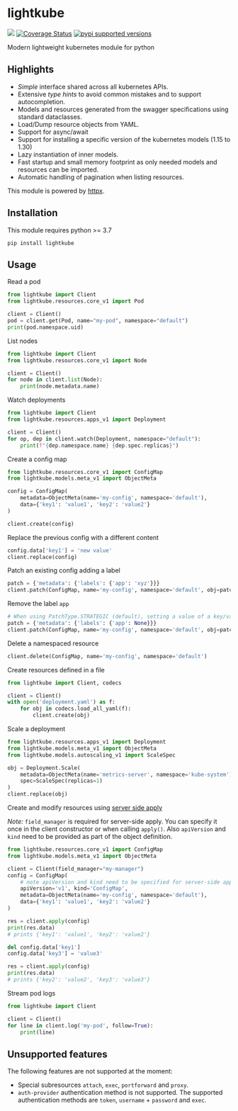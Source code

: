# lightkube

![](https://img.shields.io/github/actions/workflow/status/gtsystem/lightkube/python-package.yml?branch=master)
[![Coverage Status](https://coveralls.io/repos/github/gtsystem/lightkube/badge.svg?branch=master)](https://coveralls.io/github/gtsystem/lightkube?branch=master)
[![pypi supported versions](https://img.shields.io/pypi/pyversions/lightkube.svg)](https://pypi.python.org/pypi/lightkube)

Modern lightweight kubernetes module for python


## Highlights

* *Simple* interface shared across all kubernetes APIs.
* Extensive *type hints* to avoid common mistakes and to support autocompletion.
* Models and resources generated from the swagger specifications using standard dataclasses.
* Load/Dump resource objects from YAML.
* Support for async/await
* Support for installing a specific version of the kubernetes models (1.15 to 1.30)
* Lazy instantiation of inner models.
* Fast startup and small memory footprint as only needed models and resources can be imported.
* Automatic handling of pagination when listing resources.

This module is powered by [httpx](https://github.com/encode/httpx/tree/master/httpx). 

## Installation

This module requires python >= 3.7 

    pip install lightkube

## Usage

Read a pod

```python
from lightkube import Client
from lightkube.resources.core_v1 import Pod

client = Client()
pod = client.get(Pod, name="my-pod", namespace="default")
print(pod.namespace.uid)
```

List nodes
```python
from lightkube import Client
from lightkube.resources.core_v1 import Node

client = Client()
for node in client.list(Node):
    print(node.metadata.name)
```

Watch deployments
```python
from lightkube import Client
from lightkube.resources.apps_v1 import Deployment

client = Client()
for op, dep in client.watch(Deployment, namespace="default"):
    print(f"{dep.namespace.name} {dep.spec.replicas}")
```

Create a config map
```python
from lightkube.resources.core_v1 import ConfigMap
from lightkube.models.meta_v1 import ObjectMeta

config = ConfigMap(
    metadata=ObjectMeta(name='my-config', namespace='default'),
    data={'key1': 'value1', 'key2': 'value2'}
)

client.create(config)
```

Replace the previous config with a different content
```python
config.data['key1'] = 'new value'
client.replace(config)
```

Patch an existing config adding a label
```python
patch = {'metadata': {'labels': {'app': 'xyz'}}}
client.patch(ConfigMap, name='my-config', namespace='default', obj=patch)
```

Remove the label `app`
```python
# When using PatchType.STRATEGIC (default), setting a value of a key/value to None, will remove the current item 
patch = {'metadata': {'labels': {'app': None}}}
client.patch(ConfigMap, name='my-config', namespace='default', obj=patch)
```

Delete a namespaced resource
```python
client.delete(ConfigMap, name='my-config', namespace='default')
```

Create resources defined in a file
```python
from lightkube import Client, codecs

client = Client()
with open('deployment.yaml') as f:
    for obj in codecs.load_all_yaml(f):
        client.create(obj)
```

Scale a deployment
```python
from lightkube.resources.apps_v1 import Deployment
from lightkube.models.meta_v1 import ObjectMeta
from lightkube.models.autoscaling_v1 import ScaleSpec

obj = Deployment.Scale(
    metadata=ObjectMeta(name='metrics-server', namespace='kube-system'),
    spec=ScaleSpec(replicas=1)
)
client.replace(obj)
```

Create and modify resources using [server side apply](https://kubernetes.io/docs/reference/using-api/server-side-apply/)

*Note:* `field_manager` is required for server-side apply. You can specify it once in the client constructor
or when calling `apply()`. Also `apiVersion` and `kind` need to be provided as part of
the object definition.

```python
from lightkube.resources.core_v1 import ConfigMap
from lightkube.models.meta_v1 import ObjectMeta

client = Client(field_manager="my-manager")
config = ConfigMap(
    # note apiVersion and kind need to be specified for server-side apply
    apiVersion='v1', kind='ConfigMap',
    metadata=ObjectMeta(name='my-config', namespace='default'),
    data={'key1': 'value1', 'key2': 'value2'}
)

res = client.apply(config)
print(res.data)
# prints {'key1': 'value1', 'key2': 'value2'}

del config.data['key1']
config.data['key3'] = 'value3'

res = client.apply(config)
print(res.data)
# prints {'key2': 'value2', 'key3': 'value3'}
```

Stream pod logs
```python
from lightkube import Client

client = Client()
for line in client.log('my-pod', follow=True):
    print(line)
```

## Unsupported features

The following features are not supported at the moment:

* Special subresources `attach`, `exec`, `portforward` and `proxy`.
* `auth-provider` authentication method is not supported. The supported
  authentication methods are `token`, `username` + `password` and `exec`.